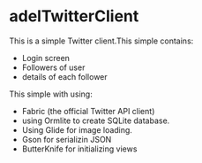 # adelTwitterClient
This is a simple Twitter client.This simple contains:
 - Login screen
 - Followers of user
 - details of each follower

This simple with using:

- Fabric (the official Twitter API client)
- using Ormlite to create SQLite database.
- Using Glide for image loading.
- Gson for serializin JSON
- ButterKnife for initializing views
